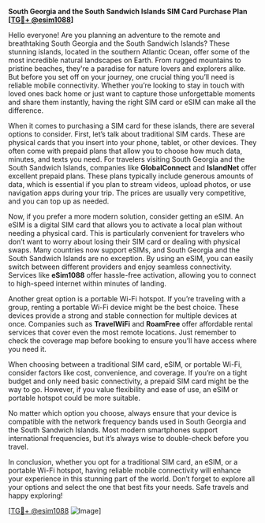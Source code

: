 **South Georgia and the South Sandwich Islands SIM Card Purchase Plan [[TG💪+ @esim1088](https://t.me/s/esim1088)]**

Hello everyone! Are you planning an adventure to the remote and breathtaking South Georgia and the South Sandwich Islands? These stunning islands, located in the southern Atlantic Ocean, offer some of the most incredible natural landscapes on Earth. From rugged mountains to pristine beaches, they're a paradise for nature lovers and explorers alike. But before you set off on your journey, one crucial thing you’ll need is reliable mobile connectivity. Whether you’re looking to stay in touch with loved ones back home or just want to capture those unforgettable moments and share them instantly, having the right SIM card or eSIM can make all the difference.

When it comes to purchasing a SIM card for these islands, there are several options to consider. First, let’s talk about traditional SIM cards. These are physical cards that you insert into your phone, tablet, or other devices. They often come with prepaid plans that allow you to choose how much data, minutes, and texts you need. For travelers visiting South Georgia and the South Sandwich Islands, companies like **GlobalConnect** and **IslandNet** offer excellent prepaid plans. These plans typically include generous amounts of data, which is essential if you plan to stream videos, upload photos, or use navigation apps during your trip. The prices are usually very competitive, and you can top up as needed.

Now, if you prefer a more modern solution, consider getting an eSIM. An eSIM is a digital SIM card that allows you to activate a local plan without needing a physical card. This is particularly convenient for travelers who don’t want to worry about losing their SIM card or dealing with physical swaps. Many countries now support eSIMs, and South Georgia and the South Sandwich Islands are no exception. By using an eSIM, you can easily switch between different providers and enjoy seamless connectivity. Services like **eSim1088** offer hassle-free activation, allowing you to connect to high-speed internet within minutes of landing.

Another great option is a portable Wi-Fi hotspot. If you’re traveling with a group, renting a portable Wi-Fi device might be the best choice. These devices provide a strong and stable connection for multiple devices at once. Companies such as **TravelWiFi** and **RoamFree** offer affordable rental services that cover even the most remote locations. Just remember to check the coverage map before booking to ensure you’ll have access where you need it.

When choosing between a traditional SIM card, eSIM, or portable Wi-Fi, consider factors like cost, convenience, and coverage. If you’re on a tight budget and only need basic connectivity, a prepaid SIM card might be the way to go. However, if you value flexibility and ease of use, an eSIM or portable hotspot could be more suitable.

No matter which option you choose, always ensure that your device is compatible with the network frequency bands used in South Georgia and the South Sandwich Islands. Most modern smartphones support international frequencies, but it’s always wise to double-check before you travel.

In conclusion, whether you opt for a traditional SIM card, an eSIM, or a portable Wi-Fi hotspot, having reliable mobile connectivity will enhance your experience in this stunning part of the world. Don’t forget to explore all your options and select the one that best fits your needs. Safe travels and happy exploring!

[[TG💪+ @esim1088](https://t.me/s/esim1088) ![Image](https://i.postimg.cc/Y0z9fWf4/image.png)]